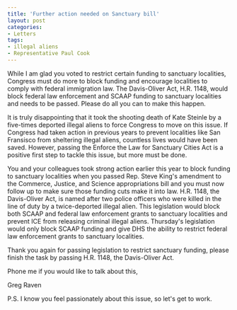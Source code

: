```yaml
---
title: 'Further action needed on Sanctuary bill'
layout: post
categories:
- Letters
tags:
- illegal aliens
- Representative Paul Cook
---
```


While I am glad you voted to restrict certain funding to sanctuary localities, Congress must do more to block funding and encourage localities to comply with federal immigration law. The Davis-Oliver Act, H.R. 1148, would block federal law enforcement and SCAAP funding to sanctuary localities and needs to be passed. Please do all you can to make this happen.

It is truly disappointing that it took the shooting death of Kate Steinle by a five-times deported illegal aliens to force Congress to move on this issue. If Congress had taken action in previous years to prevent localities like San Fransisco from sheltering illegal aliens, countless lives would have been saved. However, passing the Enforce the Law for Sanctuary Cities Act is a positive first step to tackle this issue, but more must be done.

You and your colleagues took strong action earlier this year to block funding to sanctuary localities when you passed Rep. Steve King's amendment to the Commerce, Justice, and Science appropriations bill and you must now follow up to make sure those funding cuts make it into law. H.R. 1148, the Davis-Oliver Act, is named after two police officers who were killed in the line of duty by a twice-deported illegal alien. This legislation would block both SCAAP and federal law enforcement grants to sanctuary localities and prevent ICE from releasing criminal illegal aliens. Thursday's legislation would only block SCAAP funding and give DHS the ability to restrict federal law enforcement grants to sanctuary localities.

Thank you again for passing legislation to restrict sanctuary funding, please finish the task by passing H.R. 1148, the Davis-Oliver Act.

Phone me if you would like to talk about this,

Greg Raven

P.S. I know you feel passionately about this issue, so let's get to work.
